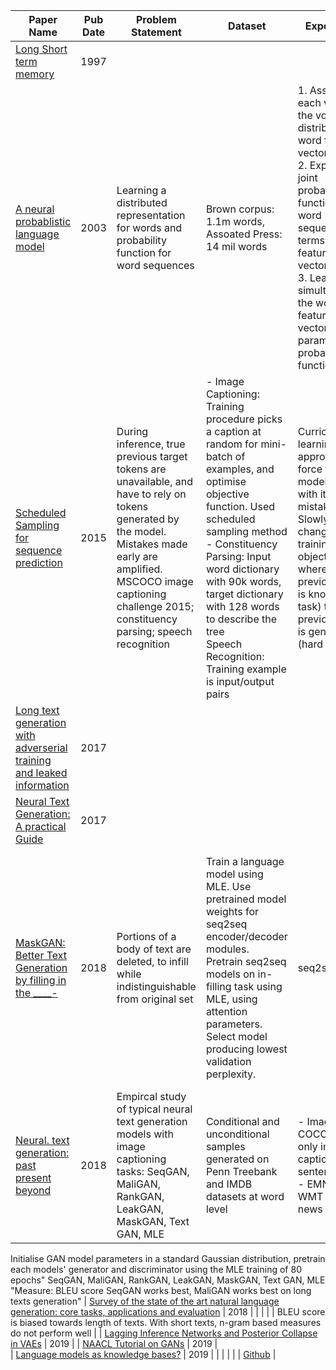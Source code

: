 | Paper Name	| Pub Date |	Problem Statement	| Dataset	| Experiment |	Models |	Conclusion	| Code |
| ------------|-------------|--------------------|-----------|----------|---------------|------------|----------|
| [Long Short term memory](http://citeseerx.ist.psu.edu/viewdoc/download?doi=10.1.1.676.4320&rep=rep1&type=pdf) |	1997|
| [A neural probablistic language model](http://www.jmlr.org/papers/volume3/bengio03a/bengio03a.pdf)	| 2003	|Learning a distributed representation for words and probability function for word sequences	| Brown corpus: 1.1m words, Assoated Press: 14 mil words	| 1. Associate each word in the vocab with distributed word feature vector <br> 2. Express joint probability function of word sequences in terms of features vectors <br> 3. Learn simultaneously the word feature vectors and parameters of probability function |	n-gram models and modified kneser ney algorithms	Measure: text set perplexity, and convergence of stochastic gradient ascent procedure |
| [Scheduled Sampling for sequence prediction](https://papers.nips.cc/paper/5956-scheduled-sampling-for-sequence-prediction-with-recurrent-neural-networks.pdf)	| 2015	| During inference, true previous target tokens are unavailable, and have to rely on tokens generated by the model. Mistakes made early are amplified.	MSCOCO image captioning challenge 2015; constituency parsing; speech recognition	| - Image Captioning: Training procedure picks a caption at random for mini-batch of examples, and optimise objective function. Used scheduled sampling method <br> - Constituency Parsing: Input word dictionary with 90k words, target dictionary with 128 words to describe the tree <br> Speech Recognition: Training example is input/output pairs | Curriculum learning approach to force the model to deal with its own mistakes	Slowly changing the training objective where the previous token is known (easy task) to previous token is generated (hard task) |
| [Long text generation with adverserial training and leaked information](https://arxiv.org/pdf/1709.08624.pdf) |	2017 |
| [Neural Text Generation: A practical Guide](https://arxiv.org/pdf/1711.09534.pdf)	| 2017 |
| [MaskGAN: Better Text Generation by filling in the ____-](https://arxiv.org/pdf/1801.07736.pdf) |	2018	| Portions of a body of text are deleted, to infill while indistinguishable from original set	|	Train a language model using MLE. Use pretrained model weights for seq2seq encoder/decoder modules. Pretrain seq2seq models on in-filling task using MLE, using attention parameters. Select model producing lowest validation perplexity. |	seq2seq	| Training where contiguous blocks of words were masked produced better samples. Use of attention was important for in-filled words to be sufficiently conditioned on the input context	| [Github](https://github.com/tensorflow/models/tree/ master/research/maskgan)
| [Neural. text generation: past present beyond](https://arxiv.org/pdf/1803.07133.pdf) | 2018	| Empircal study of typical neural text generation models with image captioning tasks: SeqGAN, MaliGAN, RankGAN, LeakGAN, MaskGAN, Text GAN, MLE	| Conditional and unconditional samples generated on Penn Treebank and IMDB datasets at word level	| - Image COCO: use only image caption sentences. <br> - EMNLP2017 WMT News: news articles |
Initialise GAN model parameters in a standard Gaussian distribution, pretrain each models' generator and discriminator using the MLE training of 80 epochs"	SeqGAN, MaliGAN, RankGAN, LeakGAN, MaskGAN, Text GAN, MLE	"Measure: BLEU score
SeqGAN works best, MaliGAN works best on long texts generation"
| [Survey of the state of the art natural language generation: core tasks, applications and evaluation](https://arxiv.org/pdf/1703.09902.pdf) |	2018 | | | | | BLEU score is biased towards length of texts. With short texts, n-gram based measures do not perform well |
| [Lagging Inference Networks and Posterior Collapse in VAEs](https://arxiv.org/pdf/1901.05534.pdf) |	2019 |
| [NAACL Tutorial on GANs](	https://sites.cs.ucsb.edu/~william/papers/AdvNLP-NAACL2019.pdf) | 2019 |	
| [Language models as knowledge bases?](https://arxiv.org/pdf/1909.01066.pdf) |	2019 |	| 	|	 |	 |	|	[Github](https://github.com/facebookresearch/LAMA) |
